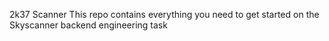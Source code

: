 2k37 Scanner
This repo contains everything you need to get started on the Skyscanner backend engineering task
